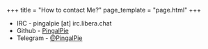 +++
title = "How to contact Me?"
page_template = "page.html"
+++


- IRC - pingalpie [at] irc.libera.chat
- Github - [PingalPie](https://github.com/PingalPie)
- Telegram - [@PingalPie](https://t.me/PingalPie)
